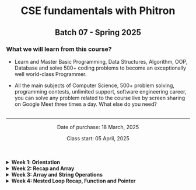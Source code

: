 <h1 align="center">CSE fundamentals with Phitron</h1>
<h2 align="center">Batch 07 - Spring 2025</h2>

### What we will learn from this course?
- Learn and Master Basic Programming, Data Structures, Algorithm, OOP, Database and solve 500+ coding problems to become an exceptionally well world-class Programmer.

- All the main subjects of Computer Science, 500+ problem solving, programming contests, unlimited support, software engineering career, you can solve any problem related to the course live by screen sharing on Google Meet three times a day. What else do you need?
<br><br>
<hr>

<p align="center">Date of purchase: 18 March, 2025</p>
<p align="center">Class start: 05 April, 2025</p>
<br><br>

<details>
    <summary>
        <strong>Week 1: Orientation</strong>
    </summary>

- Module -1: Welcome Module
- Module 0: Orientation and Setup
- Module 1: Basic Syntax, Variables and Data Types
- Module 2: Operators, Conditional Statements
- Module 3: Loop
- Module 3.5: Practice Day
- Module 4: Assignment 01
</details>

<details>
    <summary>
        <strong>Week 2: Recap and Array</strong>
    </summary>

- Module 5: Problem solving with Conditional Statements
- Module 6: Problem solving with Loop
- Module 6.5: Practice Day 01
- Module 7: Array
- Module 7.5: Practice Day 02
- Module 8: Assignment 02
</details>

<details>
    <summary>
        <strong>Week 3: Array and String Operations</strong>
    </summary>

- Module 9: Array Operations
- Module 10: String
- Module 10.5: Practice Day 01
- Module 11: String Operations
- Module 11.5: Practice Day 02
- Module 12: Mid Term Exam
</details>

<details>
    <summary>
        <strong>Week 4: Nested Loop Recap, Function and Pointer</strong>
    </summary>

- Module 13: Nested Loop and pattern
- Module 14: Function
- Module 14.5: Practice Day 01
- Module 15: Pointer
- Module 15.5: Practice Day 02
</details>